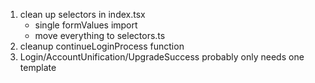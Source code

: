 1. clean up selectors in index.tsx
   - single formValues import
   - move everything to selectors.ts
2. cleanup continueLoginProcess function
3. Login/AccountUnification/UpgradeSuccess probably only needs one template
